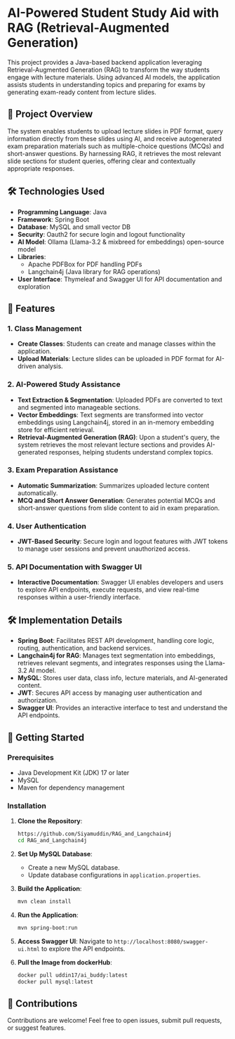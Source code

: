 

# AI-Powered Student Study Aid with RAG (Retrieval-Augmented Generation)

This project provides a Java-based backend application leveraging Retrieval-Augmented Generation (RAG) to transform the way students engage with lecture materials. Using advanced AI models, the application assists students in understanding topics and preparing for exams by generating exam-ready content from lecture slides.

## 📑 Project Overview

The system enables students to upload lecture slides in PDF format, query information directly from these slides using AI, and receive autogenerated exam preparation materials such as multiple-choice questions (MCQs) and short-answer questions. By harnessing RAG, it retrieves the most relevant slide sections for student queries, offering clear and contextually appropriate responses.

## 🛠️ Technologies Used

- **Programming Language**: Java
- **Framework**: Spring Boot
- **Database**: MySQL and small vector DB
- **Security**: Oauth2 for secure login and logout functionality
- **AI Model**: Ollama (Llama-3.2 & mixbreed for embeddings) open-source model
- **Libraries**:
  - Apache PDFBox for PDF handling PDFs
  - Langchain4j (Java library for RAG operations)
- **User Interface**: Thymeleaf and Swagger UI for API documentation and exploration

## 🌟 Features

### 1. Class Management
- **Create Classes**: Students can create and manage classes within the application.
- **Upload Materials**: Lecture slides can be uploaded in PDF format for AI-driven analysis.

### 2. AI-Powered Study Assistance
- **Text Extraction & Segmentation**: Uploaded PDFs are converted to text and segmented into manageable sections.
- **Vector Embeddings**: Text segments are transformed into vector embeddings using Langchain4j, stored in an in-memory embedding store for efficient retrieval.
- **Retrieval-Augmented Generation (RAG)**: Upon a student's query, the system retrieves the most relevant lecture sections and provides AI-generated responses, helping students understand complex topics.

### 3. Exam Preparation Assistance
- **Automatic Summarization**: Summarizes uploaded lecture content automatically.
- **MCQ and Short Answer Generation**: Generates potential MCQs and short-answer questions from slide content to aid in exam preparation.

### 4. User Authentication
- **JWT-Based Security**: Secure login and logout features with JWT tokens to manage user sessions and prevent unauthorized access.

### 5. API Documentation with Swagger UI
- **Interactive Documentation**: Swagger UI enables developers and users to explore API endpoints, execute requests, and view real-time responses within a user-friendly interface.

## 🛠️ Implementation Details

- **Spring Boot**: Facilitates REST API development, handling core logic, routing, authentication, and backend services.
- **Langchain4j for RAG**: Manages text segmentation into embeddings, retrieves relevant segments, and integrates responses using the Llama-3.2 AI model.
- **MySQL**: Stores user data, class info, lecture materials, and AI-generated content.
- **JWT**: Secures API access by managing user authentication and authorization.
- **Swagger UI**: Provides an interactive interface to test and understand the API endpoints.

## 🚀 Getting Started

### Prerequisites
- Java Development Kit (JDK) 17 or later
- MySQL
- Maven for dependency management

### Installation

1. **Clone the Repository**:
   ```bash
   https://github.com/Siyamuddin/RAG_and_Langchain4j
   cd RAG_and_Langchain4j
   ```

2. **Set Up MySQL Database**:
   - Create a new MySQL database.
   - Update database configurations in `application.properties`.

3. **Build the Application**:
   ```bash
   mvn clean install
   ```

4. **Run the Application**:
   ```bash
   mvn spring-boot:run
   ```

5. **Access Swagger UI**:
   Navigate to `http://localhost:8080/swagger-ui.html` to explore the API endpoints.
6. **Pull the Image from dockerHub**:
   ```bash
   docker pull uddin17/ai_buddy:latest
   docker pull mysql:latest
   ```
   

## 🤝 Contributions

Contributions are welcome! Feel free to open issues, submit pull requests, or suggest features.

